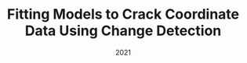 ---
title: "Fitting Models to Crack Coordinate Data Using Change Detection"
collection: publications
permalink: publications/2021-10-11-itting Models to Crack Coordinate Data Using Change Detection
excerpt: '#'
date: 2021
venue: 'Proceedings of the 6th International Conference on Engineering Mechanics and Automation, (ICEMA)'
slidesurl: 'Updating'
paperurl: 'Updating'
citation: 'C.H. Le, T.H. Dinh, “Fitting Models to Crack Coordinate Data Using Change Detection,” in Proceedings
of the 6th International Conference on Engineering Mechanics and Automation, (ICEMA), 2021, pp. 79-83'
---